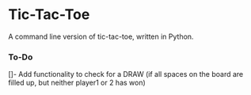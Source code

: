 # Tic-Tac-Toe
A command line version of tic-tac-toe, written in Python.

### To-Do 

[]- Add functionality to check for a DRAW (if all spaces on the board are filled up, but neither player1 or 2 has won)
